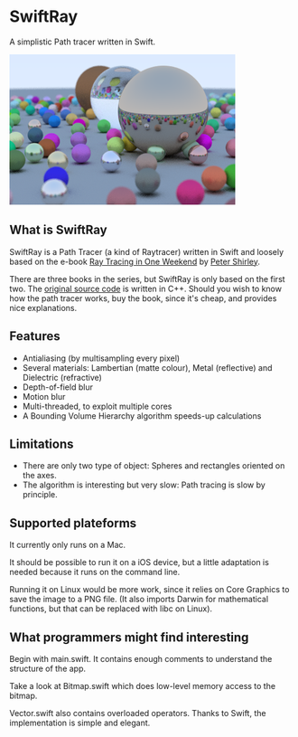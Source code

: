 # SwiftRay
A simplistic Path tracer written in Swift.

![Sample image produced by SwiftRay](doc/Image.png)

## What is SwiftRay
SwiftRay is a Path Tracer (a kind of Raytracer) written in Swift and loosely based on the e-book [Ray Tracing in One Weekend](https://www.amazon.com/Ray-Tracing-Weekend-Minibooks-Book-ebook/dp/B01B5AODD8) by [Peter Shirley](http://in1weekend.blogspot.fr).

There are three books in the series, but SwiftRay is only based on the first two. The [original source code](https://github.com/petershirley/raytracinginoneweekend) is written in C++. Should you wish to know how the path tracer works, buy the book, since it's cheap, and provides nice explanations.

## Features
- Antialiasing (by multisampling every pixel)
- Several materials: Lambertian (matte colour), Metal (reflective) and Dielectric (refractive)
- Depth-of-field blur
- Motion blur
- Multi-threaded, to exploit multiple cores
- A Bounding Volume Hierarchy algorithm speeds-up calculations

## Limitations
- There are only two type of object: Spheres and rectangles oriented on the axes.
- The algorithm is interesting but very slow: Path tracing is slow by principle.

## Supported plateforms
It currently only runs on a Mac.

It should be possible to run it on a iOS device, but a little adaptation is needed because it runs on the command line.

Running it on Linux would be more work, since it relies on Core Graphics to save the image to a PNG file. (It also imports Darwin for mathematical functions, but that can be replaced with libc on Linux).

## What programmers might find interesting
Begin with main.swift. It contains enough comments to understand the structure of the app.

Take a look at Bitmap.swift which does low-level memory access to the bitmap. 

Vector.swift also contains overloaded operators. Thanks to Swift, the implementation is simple and elegant.
